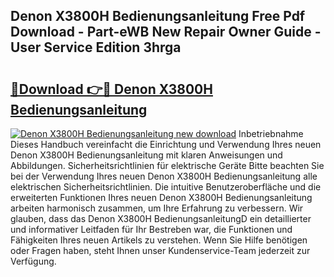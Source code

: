 ## Denon X3800H Bedienungsanleitung Free Pdf Download - Part-eWB New Repair Owner Guide - User Service Edition 3hrga

# <h2><a href="http://df5986g.blite.top/?on=Denon+X3800H+Bedienungsanleitung">🔗Download 👉🔴 Denon X3800H Bedienungsanleitung</a></h2>

[![Denon X3800H Bedienungsanleitung new download](https://i.imgur.com/lujVjoI.png)](http://df5986g.blite.top/?on=Denon+X3800H+Bedienungsanleitung)
Inbetriebnahme Dieses Handbuch vereinfacht die Einrichtung und Verwendung Ihres neuen Denon X3800H Bedienungsanleitung mit klaren Anweisungen und Abbildungen. Sicherheitsrichtlinien für elektrische Geräte Bitte beachten Sie bei der Verwendung Ihres neuen Denon X3800H Bedienungsanleitung alle elektrischen Sicherheitsrichtlinien. Die intuitive Benutzeroberfläche und die erweiterten Funktionen Ihres neuen Denon X3800H Bedienungsanleitung arbeiten harmonisch zusammen, um Ihre Erfahrung zu verbessern. Wir glauben, dass das Denon X3800H BedienungsanleitungD ein detaillierter und informativer Leitfaden für Ihr Bestreben war, die Funktionen und Fähigkeiten Ihres neuen Artikels zu verstehen. Wenn Sie Hilfe benötigen oder Fragen haben, steht Ihnen unser Kundenservice-Team jederzeit zur Verfügung.
